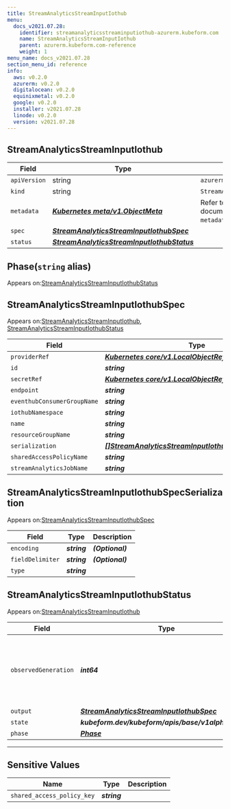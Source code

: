 ```yaml
---
title: StreamAnalyticsStreamInputIothub
menu:
  docs_v2021.07.28:
    identifier: streamanalyticsstreaminputiothub-azurerm.kubeform.com
    name: StreamAnalyticsStreamInputIothub
    parent: azurerm.kubeform.com-reference
    weight: 1
menu_name: docs_v2021.07.28
section_menu_id: reference
info:
  aws: v0.2.0
  azurerm: v0.2.0
  digitalocean: v0.2.0
  equinixmetal: v0.2.0
  google: v0.2.0
  installer: v2021.07.28
  linode: v0.2.0
  version: v2021.07.28
---
```


## StreamAnalyticsStreamInputIothub
| Field | Type | Description |
| ------ | ----- | ----------- |
| `apiVersion` | string | `azurerm.kubeform.com/v1alpha1` |
|    `kind` | string | `StreamAnalyticsStreamInputIothub` |
| `metadata` | ***[Kubernetes meta/v1.ObjectMeta](https://v1-18.docs.kubernetes.io/docs/reference/generated/kubernetes-api/v1.18/#objectmeta-v1-meta)***|Refer to the Kubernetes API documentation for the fields of the `metadata` field.|
| `spec` | ***[StreamAnalyticsStreamInputIothubSpec](#streamanalyticsstreaminputiothubspec)***||
| `status` | ***[StreamAnalyticsStreamInputIothubStatus](#streamanalyticsstreaminputiothubstatus)***||
## Phase(`string` alias)

Appears on:[StreamAnalyticsStreamInputIothubStatus](#streamanalyticsstreaminputiothubstatus)

## StreamAnalyticsStreamInputIothubSpec

Appears on:[StreamAnalyticsStreamInputIothub](#streamanalyticsstreaminputiothub), [StreamAnalyticsStreamInputIothubStatus](#streamanalyticsstreaminputiothubstatus)

| Field | Type | Description |
| ------ | ----- | ----------- |
| `providerRef` | ***[Kubernetes core/v1.LocalObjectReference](https://v1-18.docs.kubernetes.io/docs/reference/generated/kubernetes-api/v1.18/#localobjectreference-v1-core)***||
| `id` | ***string***||
| `secretRef` | ***[Kubernetes core/v1.LocalObjectReference](https://v1-18.docs.kubernetes.io/docs/reference/generated/kubernetes-api/v1.18/#localobjectreference-v1-core)***||
| `endpoint` | ***string***||
| `eventhubConsumerGroupName` | ***string***||
| `iothubNamespace` | ***string***||
| `name` | ***string***||
| `resourceGroupName` | ***string***||
| `serialization` | ***[[]StreamAnalyticsStreamInputIothubSpecSerialization](#streamanalyticsstreaminputiothubspecserialization)***||
| `sharedAccessPolicyName` | ***string***||
| `streamAnalyticsJobName` | ***string***||
## StreamAnalyticsStreamInputIothubSpecSerialization

Appears on:[StreamAnalyticsStreamInputIothubSpec](#streamanalyticsstreaminputiothubspec)

| Field | Type | Description |
| ------ | ----- | ----------- |
| `encoding` | ***string***| ***(Optional)*** |
| `fieldDelimiter` | ***string***| ***(Optional)*** |
| `type` | ***string***||
## StreamAnalyticsStreamInputIothubStatus

Appears on:[StreamAnalyticsStreamInputIothub](#streamanalyticsstreaminputiothub)

| Field | Type | Description |
| ------ | ----- | ----------- |
| `observedGeneration` | ***int64***| ***(Optional)*** Resource generation, which is updated on mutation by the API Server.|
| `output` | ***[StreamAnalyticsStreamInputIothubSpec](#streamanalyticsstreaminputiothubspec)***| ***(Optional)*** |
| `state` | ***kubeform.dev/kubeform/apis/base/v1alpha1.State***| ***(Optional)*** |
| `phase` | ***[Phase](#phase)***| ***(Optional)*** |
---
## Sensitive Values
| Name | Type | Description |
|------|------|-------------|
| `shared_access_policy_key` | ***string*** ||
